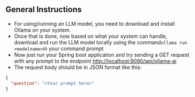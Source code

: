 ## General Instructions ##
- For using/running an LLM model, you need to download and install Ollama on your system.
- Once that is done, now based on what your system can handle, download and run the LLM model locally using the command` ollama run <modelname> `in your command prompt
- Now just run your Spring boot application and try sending a GET request with any prompt to the endpoint [ http://localhost:8080/api/ollama-ai ](http://localhost:8080/api/ollama-ai)
- The request body should be in JSON format like this:
```json
{
  "question": "<Your prompt here>"
}
```